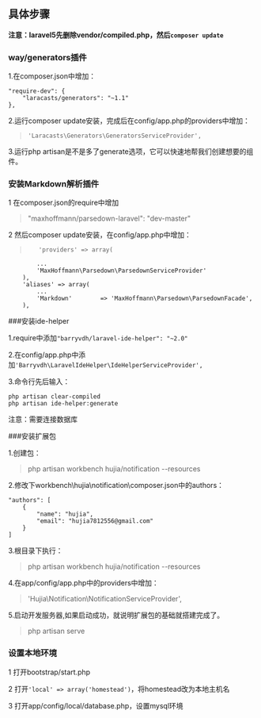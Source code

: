 ## 具体步骤

**注意：laravel5先删除vendor/compiled.php，然后`composer update`**

### way/generators插件

1.在composer.json中增加：

    "require-dev": {
        "laracasts/generators": "~1.1"
    },

2.运行composer update安装，完成后在config/app.php的providers中增加：

>`'Laracasts\Generators\GeneratorsServiceProvider',`

3.运行php artisan是不是多了generate选项，它可以快速地帮我们创建想要的组件。

### 安装Markdown解析插件

1 在composer.json的require中增加

> "maxhoffmann/parsedown-laravel": "dev-master"

2 然后composer update安装，在config/app.php中增加：

>        'providers' => array(
            ...
            'MaxHoffmann\Parsedown\ParsedownServiceProvider'
        ),
        'aliases' => array(
            ...
            'Markdown'        => 'MaxHoffmann\Parsedown\ParsedownFacade',
        ),

###安装ide-helper

1.require中添加`"barryvdh/laravel-ide-helper": "~2.0"`

2.在config/app.php中添加`'Barryvdh\LaravelIdeHelper\IdeHelperServiceProvider',`

3.命令行先后输入：

    php artisan clear-compiled
    php artisan ide-helper:generate
    
注意：需要连接数据库

###安装扩展包

1.创建包：

>php artisan workbench hujia/notification --resources

2.修改下workbench\hujia\notification\composer.json中的authors：

    "authors": [
        {
            "name": "hujia",
            "email": "hujia7812556@gmail.com"
        }
    ]
    
3.根目录下执行：
>php artisan workbench hujia/notification --resources

4.在app/config/app.php中的providers中增加：

>'Hujia\Notification\NotificationServiceProvider',

5.启动开发服务器,如果启动成功，就说明扩展包的基础就搭建完成了。

>php artisan serve
        
### 设置本地环境

1 打开bootstrap/start.php

2 打开`'local' => array('homestead')`，将homestead改为本地主机名

3 打开app/config/local/database.php，设置mysql环境